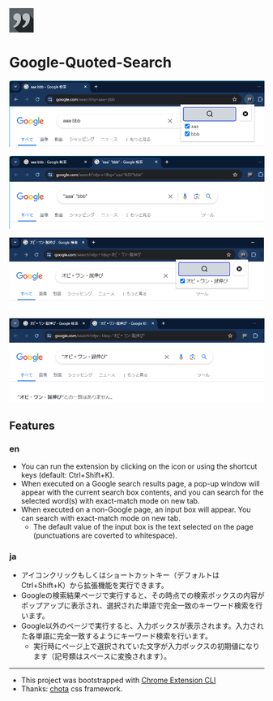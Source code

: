![img](./public/icons/icon_48.png)

# Google-Quoted-Search

![img](./images/demo-1.png)

![img](./images/demo-2.png)

![img](./images/demo-3.png)

![img](./images/demo-4.png)

## Features

### en

- You can run the extension by clicking on the icon or using the shortcut keys (default: Ctrl+Shift+K).
- When executed on a Google search results page, a pop-up window will appear with the current search box contents, and you can search for the selected word(s) with exact-match mode on new tab.
- When executed on a non-Google page, an input box will appear. You can search with exact-match mode on new tab.
    - The default value of the input box is the text selected on the page (punctuations are coverted to whitespace).

### ja

- アイコンクリックもしくはショートカットキー（デフォルトは Ctrl+Shift+K）から拡張機能を実行できます。
- Googleの検索結果ページで実行すると、その時点での検索ボックスの内容がポップアップに表示され、選択された単語で完全一致のキーワード検索を行います。
- Google以外のページで実行すると、入力ボックスが表示されます。入力された各単語に完全一致するようにキーワード検索を行います。
    - 実行時にページ上で選択されていた文字が入力ボックスの初期値になります（記号類はスペースに変換されます）。

---

- This project was bootstrapped with [Chrome Extension CLI](https://github.com/dutiyesh/chrome-extension-cli)
- Thanks: [chota](https://jenil.github.io/chota/) css framework.


